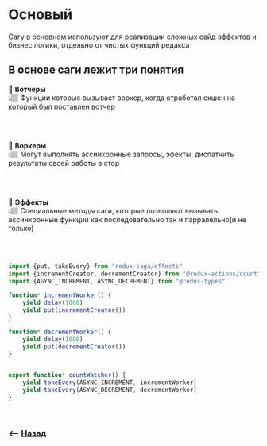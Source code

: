 # Основый

Сагу в основном используют для реализации сложных сайд эффектов и бизнес логики, отдельно от чистых функций редакса

## В основе саги лежит три понятия


💠 **Вотчеры**   
👆🏽 Функции которые вызывает воркер, когда отработал екшен на который был поставлен вотчер

<br>
<br>

💠 **Воркеры**   
👆🏽 Могут выполнять ассинхронные запросы, эфекты, диспатчить результаты своей работы в стор

<br>
<br>

💠 **Эффекты**  
👆🏽 Специальные методы саги, которые позволяют вызывать ассинхронные функции как последовательно так и парралельно(и не только)

<br>
<br>

```typescript
import {put, takeEvery} from "redux-saga/effects"
import {incrementCreator, decrementCreator} from "@redux-actions/count"
import {ASYNC_INCREMENT, ASYNC_DECREMENT} from "@redux-types"

function* incrementWorker() {
    yield delay(1000)
    yield put(incrementCreator())
}

function* decrementWorker() {
    yield delay(1000)
    yield put(decrementCreator())
}


export function* countWatcher() {
    yield takeEvery(ASYNC_INCREMENT, incrementWorker)
    yield takeEvery(ASYNC_DECREMENT, decrementWorker)
}
```

<br>

### ⟵ **<a href="../../readme.md">Назад</a>**